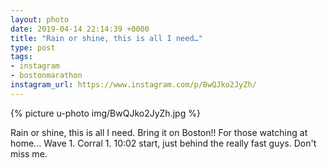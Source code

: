 ```yaml
---
layout: photo
date: 2019-04-14 22:14:39 +0000
title: "Rain or shine, this is all I need…"
type: post
tags:
- instagram
- bostonmarathon
instagram_url: https://www.instagram.com/p/BwQJko2JyZh/
---
```


{% picture u-photo img/BwQJko2JyZh.jpg %}

Rain or shine, this is all I need. Bring it on Boston!! For those watching at home... Wave 1. Corral 1. 10:02 start, just behind the really fast guys. Don't miss me.

